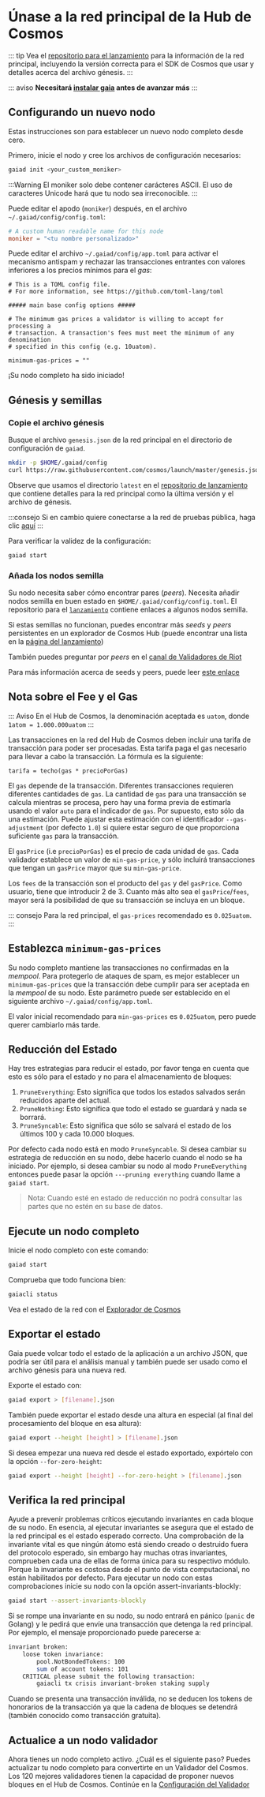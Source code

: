 <!--
order: 3
-->

# Únase a la red principal de la Hub de Cosmos

::: tip
Vea el [repositorio para el lanzamiento](https://github.com/cosmos/launch) para la información de la red principal, incluyendo la versión correcta para el SDK de Cosmos que usar y detalles acerca del archivo génesis.
:::

::: aviso
**Necesitará [instalar gaia](./installation.md) antes de avanzar más**
:::

## Configurando un nuevo nodo

Estas instrucciones son para establecer un nuevo nodo completo desde cero.

Primero, inicie el nodo y cree los archivos de configuración necesarios:

```bash
gaiad init <your_custom_moniker>
```

:::Warning
El moniker solo debe contener carácteres ASCII.  El uso de caracteres Unicode hará que tu nodo sea irreconocible.
:::

Puede editar el apodo (`moniker`) después, en el archivo `~/.gaiad/config/config.toml`:

```toml
# A custom human readable name for this node
moniker = "<tu nombre personalizado>"
```
Puede editar el archivo `~/.gaiad/config/app.toml` para activar el mecanismo antispam y rechazar las transacciones entrantes con valores inferiores a los precios mínimos para el _gas_:

```
# This is a TOML config file.
# For more information, see https://github.com/toml-lang/toml

##### main base config options #####

# The minimum gas prices a validator is willing to accept for processing a
# transaction. A transaction's fees must meet the minimum of any denomination
# specified in this config (e.g. 10uatom).

minimum-gas-prices = ""
```

¡Su nodo completo ha sido iniciado!

## Génesis y semillas

### Copie el archivo génesis

Busque el archivo `genesis.json` de la red principal en el directorio de configuración de `gaiad`.

```bash
mkdir -p $HOME/.gaiad/config
curl https://raw.githubusercontent.com/cosmos/launch/master/genesis.json > $HOME/.gaiad/config/genesis.json
```

Observe que usamos el directorio `latest` en el [repositorio de lanzamiento](https://github.com/cosmos/launch) que contiene detalles para la red principal como la última versión y el archivo de génesis.

:::consejo
Si en cambio quiere conectarse a la red de pruebas pública, haga clic [aquí](./join-testnet.md)
:::

Para verificar la validez de la configuración:

```bash
gaiad start
```

### Añada los nodos semilla

Su nodo necesita saber cómo encontrar pares (_peers_). Necesita añadir nodos semilla en buen estado en `$HOME/.gaiad/config/config.toml`. El repositorio para el [`lanzamiento`](https://github.com/cosmos/launch) contiene enlaces a algunos nodos semilla.

Si estas semillas no funcionan, puedes encontrar más _seeds_ y _peers_ persistentes en un explorador de Cosmos Hub (puede encontrar una lista en la [página del lanzamiento](https://cosmos.network/launch))

También puedes preguntar por _peers_ en el [canal de Validadores de Riot](https://riot.im/app/#/room/#cosmos-validators:matrix.org)

Para más información acerca de seeds y peers, puede leer [este enlace](https://docs.tendermint.com/master/spec/p2p/peer.html)

## Nota sobre el Fee y el Gas

::: Aviso
En el Hub de Cosmos, la denominación aceptada es `uatom`, donde `1atom = 1.000.000uatom`
:::

Las transacciones en la red del Hub de Cosmos deben incluir una tarifa de transacción para poder ser procesadas. Esta tarifa paga el gas necesario para llevar a cabo la transacción. La fórmula es la siguiente:

```
tarifa = techo(gas * precioPorGas)
```

El `gas` depende de la transacción. Diferentes transacciones requieren diferentes cantidades de `gas`. La cantidad de `gas` para una transacción se calcula mientras se procesa, pero hay una forma previa de estimarla usando el valor `auto` para el indicador de `gas`. Por supuesto, esto sólo da una estimación. Puede ajustar esta estimación con el identificador `--gas-adjustment` (por defecto `1.0`) si quiere estar seguro de que proporciona suficiente `gas` para la transacción. 

El `gasPrice` (i.e `precioPorGas`) es el precio de cada unidad de `gas`. Cada validador establece un valor de `min-gas-price`, y sólo incluirá transacciones que tengan un `gasPrice` mayor que su `min-gas-price`.

Los `fees` de la transacción son el producto del `gas` y del `gasPrice`. Como usuario, tiene que introducir 2 de 3. Cuanto más alto sea el `gasPrice`/`fees`, mayor será la posibilidad de que su transacción se incluya en un bloque.

::: consejo
Para la red principal, el `gas-prices` recomendado es `0.025uatom`.
:::

## Establezca `minimum-gas-prices`

Su nodo completo mantiene las transacciones no confirmadas en la _mempool_. Para protegerlo de ataques de spam, es mejor establecer un `minimum-gas-prices` que la transacción debe cumplir para ser aceptada en la _mempool_ de su nodo. Este parámetro puede ser establecido en el siguiente archivo `~/.gaiad/config/app.toml`.

El valor inicial recomendado para `min-gas-prices` es `0.025uatom`, pero puede querer cambiarlo más tarde.

## Reducción del Estado

Hay tres estrategias para reducir el estado, por favor tenga en cuenta que esto es sólo para el estado y no para el almacenamiento de bloques:

1. `PruneEverything`: Esto significa que todos los estados salvados serán reducidos aparte del actual.
2. `PruneNothing`: Esto significa que todo el estado se guardará y nada se borrará.
3. `PruneSyncable`: Esto significa que sólo se salvará el estado de los últimos 100 y cada 10.000 bloques.

Por defecto cada nodo está en modo `PruneSyncable`. Si desea cambiar su estrategia de reducción en su nodo, debe hacerlo cuando el nodo se ha iniciado. Por ejemplo, si desea cambiar su nodo al modo `PruneEverything` entonces puede pasar la opción `---pruning everything` cuando llame a `gaiad start`.

> Nota: Cuando esté en estado de reducción no podrá consultar las partes que no estén en su base de datos.

## Ejecute un nodo completo

Inicie el nodo completo con este comando:

```bash
gaiad start
```

Comprueba que todo funciona bien:

```bash
gaiacli status
```

Vea el estado de la red con el [Explorador de Cosmos](https://cosmos.network/launch)

## Exportar el estado

Gaia puede volcar todo el estado de la aplicación a un archivo JSON, que podría ser útil para el análisis manual y también puede ser usado como el archivo génesis para una nueva red.

Exporte el estado con:

```bash
gaiad export > [filename].json
```

También puede exportar el estado desde una altura en especial (al final del procesamiento del bloque en esa altura):

```bash
gaiad export --height [height] > [filename].json
```

Si desea empezar una nueva red desde el estado exportado, expórtelo con la opción `--for-zero-height`:

```bash
gaiad export --height [height] --for-zero-height > [filename].json
```

## Verifica la red principal

Ayude a prevenir problemas críticos ejecutando invariantes en cada bloque de su nodo. En esencia, al ejecutar invariantes se asegura que el estado de la red principal es el estado esperado correcto. Una comprobación de la invariante vital es que ningún átomo está siendo creado o destruido fuera del protocolo esperado, sin embargo hay muchas otras invariantes, comprueben cada una de ellas de forma única para su respectivo módulo. Porque la invariante es costosa desde el punto de vista computacional, no están habilitados por defecto. Para ejecutar un nodo con  estas comprobaciones inicie su nodo con la opción assert-invariants-blockly:

```bash
gaiad start --assert-invariants-blockly
```

Si se rompe una invariante en su nodo, su nodo entrará en pánico (`panic` de Golang) y le pedirá que envíe una transacción que detenga la red principal. Por ejemplo, el mensaje proporcionado puede parecerse a:

```bash
invariant broken:
    loose token invariance:
        pool.NotBondedTokens: 100
        sum of account tokens: 101
    CRITICAL please submit the following transaction:
        gaiacli tx crisis invariant-broken staking supply

```

Cuando se presenta una transacción inválida, no se deducen los tokens de honorarios de la transacción ya que la cadena de bloques se detendrá (también conocido como transacción gratuita).

## Actualice a un nodo validador

Ahora tienes un nodo completo activo. ¿Cuál es el siguiente paso? Puedes actualizar tu nodo completo para convertirte en un Validador del Cosmos. Los 120 mejores validadores tienen la capacidad de proponer nuevos bloques en el Hub de Cosmos. Continúe en la [Configuración del Validador](../validators/validator-setup.md)
